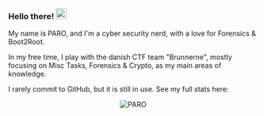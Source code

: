 ### Hello there! <img src="https://media.giphy.com/media/hvRJCLFzcasrR4ia7z/giphy.gif" width="22">
My name is PARO, and I'm a cyber security nerd, with a love for Forensics & Boot2Root.

In my free time, I play with the danish CTF team "Brunnerne", mostly focusing on Misc Tasks, Forensics & Crypto, as my main areas of knowledge.

I rarely commit to GitHub, but it is still in use. See my full stats here:
<p align="center"> <img src="https://github-readme-stats.vercel.app/api?username=parothefrog&count_private=false&show_icons=true&hide_border=true&theme=tokyonight" alt="PARO" />

